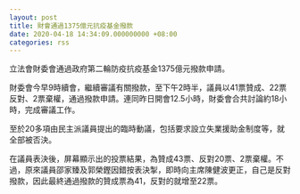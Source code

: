 ```yaml
---
layout: post
title: 財會通過1375億元抗疫基金撥款
date: 2020-04-18 14:34:09.000000000 +08:00
categories: rss
---
```


立法會財委會通過政府第二輪防疫抗疫基金1375億元撥款申請。

財委會今早9時續會，繼續審議有關撥款，至下午2時半，議員以41票贊成、22票反對、2票棄權，通過撥款申請。連同昨日開會12.5小時，財委會合共討論約18小時，完成審議工作。

至於20多項由民主派議員提出的臨時動議，包括要求設立失業援助金制度等，就全部被否決。

在議員表決後，屏幕顯示出的投票結果，為贊成43票、反對20票、2票棄權。不過，原來議員邵家臻及郭榮鏗因錯按表決掣，即時向主席陳健波更正，自己是反對撥款，因此最終通過撥款的贊成票為41，反對的就增至22票。
